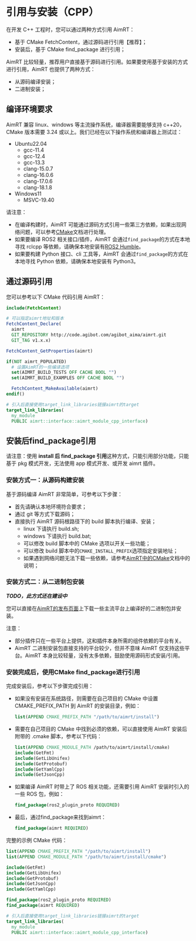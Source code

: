 
# 引用与安装（CPP）


在开发 C++ 工程时，您可以通过两种方式引用 AimRT：
- 基于 CMake FetchContent，通过源码进行引用【推荐】；
- 安装后，基于 CMake find_package 进行引用；

AimRT 比较轻量，推荐用户直接基于源码进行引用。如果要使用基于安装的方式进行引用，AimRT 也提供了两种方式：
- 从源码编译安装；
- 二进制安装；


## 编译环境要求
AimRT 兼容 linux、windows 等主流操作系统，编译器需要能够支持 c++20，CMake 版本需要 3.24 或以上。我们已经在以下操作系统和编译器上测试过：
- Ubuntu22.04
  - gcc-11.4
  - gcc-12.4
  - gcc-13.3
  - clang-15.0.7
  - clang-16.0.6
  - clang-17.0.6
  - clang-18.1.8
- Windows11
  - MSVC-19.40

请注意：
- 在编译构建时，AimRT 可能通过源码方式引用一些第三方依赖，如果出现网络问题，可以参考[CMake](../concepts/cmake.md)文档进行处理。
- 如果要编译 ROS2 相关接口/插件，AimRT 会通过`find_package`的方式在本地寻找 rclcpp 等依赖，请确保本地安装有[ROS2 Humble](https://docs.ros.org/en/humble/)。
- 如果要构建 Python 接口、cli 工具等，AimRT 会通过`find_package`的方式在本地寻找 Python 依赖，请确保本地安装有 Python3。


## 通过源码引用

您可以参考以下 CMake 代码引用 AimRT：
```cmake
include(FetchContent)

# 可以指定aimrt地址和版本
FetchContent_Declare(
  aimrt
  GIT_REPOSITORY http://code.agibot.com/agibot_aima/aimrt.git
  GIT_TAG v1.x.x)

FetchContent_GetProperties(aimrt)

if(NOT aimrt_POPULATED)
  # 设置AimRT的一些编译选项
  set(AIMRT_BUILD_TESTS OFF CACHE BOOL "")
  set(AIMRT_BUILD_EXAMPLES OFF CACHE BOOL "")

  FetchContent_MakeAvailable(aimrt)
endif()

# 引入后直接使用target_link_libraries链接aimrt的target
target_link_libraries(
  my_module
  PUBLIC aimrt::interface::aimrt_module_cpp_interface)
```

## 安装后find_package引用

请注意：使用 **install 后 find_package 引用**这种方式，只能引用部分功能，只能基于 pkg 模式开发，无法使用 app 模式开发、或开发 aimrt 插件。

### 安装方式一：从源码构建安装

基于源码编译 AimRT 非常简单，可参考以下步骤：
- 首先请确认本地环境符合要求；
- 通过 git 等方式下载源码；
- 直接执行 AimRT 源码根路径下的 build 脚本执行编译、安装；
  - linux 下请执行 build.sh;
  - windows 下请执行 build.bat;
  - 可以修改 build 脚本中的 CMake 选项以开关一些功能；
  - 可以修改 build 脚本中的`CMAKE_INSTALL_PREFIX`选项指定安装地址；
  - 如果遇到网络问题无法下载一些依赖，请参考[AimRT中的CMake](../concepts/cmake.md)文档中的说明；


### 安装方式二：从二进制包安装

***TODO，此方式还在建设中***

您可以直接在[AimRT的发布页面]()上下载一些主流平台上编译好的二进制包并安装。

注意：
- 部分插件只在一些平台上提供，这和插件本身所需的组件依赖的平台有关。
- AimRT 二进制安装包直接支持的平台较少，但并不意味 AimRT 仅支持这些平台。AimRT 本身比较轻量，没有太多依赖，鼓励使用源码形式安装/引用。


### 安装完成后，使用CMake find_package进行引用

完成安装后，参考以下步骤完成引用：
- 如果没有安装在系统路径，则需要在自己项目的 CMake 中设置 CMAKE_PREFIX_PATH 到 AimRT 的安装目录，例如：
  ```cmake
  list(APPEND CMAKE_PREFIX_PATH "/path/to/aimrt/install")
  ```
- 需要在自己项目的 CMake 中找到必须的依赖，可以直接使用 AimRT 安装后附带的 .cmake 脚本，参考以下代码：
  ```cmake
  list(APPEND CMAKE_MODULE_PATH /path/to/aimrt/install/cmake)
  include(GetFmt)
  include(GetLibUnifex)
  include(GetProtobuf)
  include(GetYamlCpp)
  include(GetJsonCpp)
  ```
- 如果编译 AimRT 时带上了 ROS 相关功能，还需要引用 AimRT 安装时引入的一些 ROS 包，例如：
  ```cmake
  find_package(ros2_plugin_proto REQUIRED)
  ```
- 最后，通过find_package来找到aimrt：
  ```cmake
  find_package(aimrt REQUIRED)
  ```


完整的示例 CMake 代码：
```cmake
list(APPEND CMAKE_PREFIX_PATH "/path/to/aimrt/install")
list(APPEND CMAKE_MODULE_PATH "/path/to/aimrt/install/cmake")

include(GetFmt)
include(GetLibUnifex)
include(GetProtobuf)
include(GetJsonCpp)
include(GetYamlCpp)

find_package(ros2_plugin_proto REQUIRED)
find_package(aimrt REQUIRED)

# 引入后直接使用target_link_libraries链接aimrt的target
target_link_libraries(
  my_module
  PUBLIC aimrt::interface::aimrt_module_cpp_interface)
```
